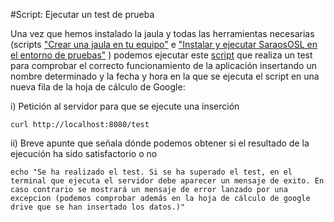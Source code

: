 #Script: Ejecutar un test de prueba

Una vez que hemos instalado la jaula y todas las herramientas necesarias (scripts ["Crear una jaula en tu equipo"](https://github.com/miguelfabre/Proyecto/blob/master/documentacion/crear_jaula.md) e ["Instalar y ejecutar SaraosOSL en el entorno de pruebas"](https://github.com/miguelfabre/Proyecto/blob/master/documentacion/instalacion_saraososl.md) ) podemos ejecutar este [script](https://github.com/miguelfabre/Proyecto/blob/master/script/ejecutar_test.sh) que realiza un test para comprobar el correcto funcionamiento de la aplicación insertando un nombre determinado y la fecha y hora en la que se ejecuta el script en una nueva fila de la hoja de cálculo de Google:

i) Petición al servidor para que se ejecute una inserción 

```curl http://localhost:8080/test```

ii) Breve apunte que señala dónde podemos obtener si el resultado de la ejecución ha sido satisfactorio o no

```echo "Se ha realizado el test. Si se ha superado el test, en el terminal que ejecuta el servidor debe aparecer un mensaje de exito. En caso contrario se mostrará un mensaje de error lanzado por una excepcion (podemos comprobar además en la hoja de cálculo de google drive que se han insertado los datos.)"```
